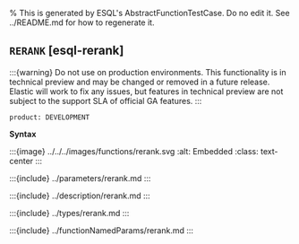 % This is generated by ESQL's AbstractFunctionTestCase. Do no edit it. See ../README.md for how to regenerate it.

## `RERANK` [esql-rerank]
:::{warning}
Do not use on production environments. This functionality is in technical preview and
may be changed or removed in a future release. Elastic will work to fix any issues, but features in technical preview
are not subject to the support SLA of official GA features.
:::

```{applies_to}
product: DEVELOPMENT
```

**Syntax**

:::{image} ../../../images/functions/rerank.svg
:alt: Embedded
:class: text-center
:::


:::{include} ../parameters/rerank.md
:::

:::{include} ../description/rerank.md
:::

:::{include} ../types/rerank.md
:::

:::{include} ../functionNamedParams/rerank.md
:::
